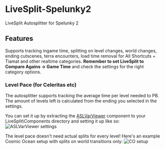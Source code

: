 # LiveSplit-Spelunky2
LiveSplit Autosplitter for Spelunky 2

## Features

Supports tracking ingame time, splitting on level changes, world changes, ending cutscenes, terra encounters, load time removal for All Shortcuts + Tiamat and other realtime categories. **Remember to set LiveSplit to Compare Agains -> Game Time** and check the settings for the right category options.

### Level Pace (for Celeritas etc)
The autosplitter supports tracking the average time per level needed to PB. The amount of levels left is calculated from the ending you selected in the settings.

You can set it up by extracting the [ASLVarViewer](https://github.com/hawkerm/LiveSplit.ASLVarViewer/releases/latest) component to your LiveSplit\Components directory and setting it up like so: ![ASLVarViewer settings](https://cdn.discordapp.com/attachments/756241793753809106/776845172373192754/unknown.png)

The level pace doesn't need actual splits for every level! Here's an example Cosmic Ocean setup with splits on world transitions only: ![CO setup](https://cdn.discordapp.com/attachments/756241793753809106/776849296162422804/unknown.png)
